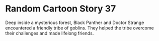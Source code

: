 # Random Cartoon Story 37

Deep inside a mysterious forest, Black Panther and Doctor Strange encountered a friendly tribe of goblins. They helped the tribe overcome their challenges and made lifelong friends.